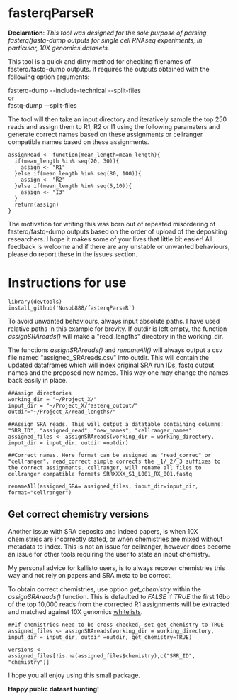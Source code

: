 # fasterqParseR

**Declaration**: *This tool was designed for the sole purpose of parsing fasterq/fastq-dump outputs for single cell RNAseq experiments, in particular, 10X genomics datasets.*

This tool is a quick and dirty method for checking filenames of fasterq/fastq-dump outputs. It requires the outputs obtained with the following option arguments:

fasterq-dump --include-technical --split-files</br>
or</br>
fastq-dump --split-files</br>

The tool will then take an input directory and iteratively sample the top 250 reads and assign them to R1, R2 or I1 using the following paramaters and generate correct names based on these assignments or cellranger compatible names based on these assignments. 

```
assignRead <- function(mean_length=mean_length){
  if(mean_length %in% seq(20, 30)){
    assign <- "R1"
  }else if(mean_length %in% seq(80, 100)){
    assign <- "R2"
  }else if(mean_length %in% seq(5,10)){
    assign <- "I3"
  }
  return(assign)
}
```
The motivation for writing this was born out of repeated misordering of fasterq/fastq-dump outputs based on the order of upload of the depositing researchers. I hope it makes some of your lives that little bit easier! All feedback is welcome and if there are any unstable or unwanted behaviours, please do report these in the issues section. 

# Instructions for use

```
library(devtools)
install_github('Nusob888/fasterqParseR')
```

To avoid unwanted behaviours, always input absolute paths. I have used relative paths in this example for brevity. 
If outdir is left empty, the function *assignSRAreads()* will make a "read_lengths" directory in the working_dir. 

The functions *assignSRAreads()* and *renameAll()* will always output a csv file named "assigned_SRAreads.csv" into outdir. This will contain the updated dataframes which will index original SRA run IDs, fastq output names and the proposed new names. This way one may change the names back easily in place. 

```
##Assign directories
working_dir = "~/Project_X/"
input_dir = "~/Project_X/fasterq_output/"
outdir="~/Project_X/read_lengths/"

##Assign SRA reads. This will output a datatable containing columns: "SRR_ID", "assigned_read", "new_names", "cellranger_names"
assigned_files <- assignSRAreads(working_dir = working_directory, input_dir = input_dir, outdir =outdir)

##Correct names. Here format can be assigned as "read_correc" or "cellranger". read_correct simple corrects the _1/_2/_3 suffixes to the correct assignments. cellranger, will rename all files to cellranger compatible formats SRRXXXX_S1_L001_RX_001.fastq

renameAll(assigned_SRA= assigned_files, input_dir=input_dir, format="cellranger")
```

## Get correct chemistry versions
Another issue with SRA deposits and indeed papers, is when 10X chemistries are incorrectly stated, or when chemistries are mixed without metadata to index. This is not an issue for cellranger, however does become an issue for other tools requiring the user to state an input chemistry. 

My personal advice for kallisto users, is to always recover chemistries this way and not rely on papers and SRA meta to be correct. 

To obtain correct chemistries, use option *get_chemistry* within the *assignSRAreads()* function. This is defaulted to *FALSE*
If *TRUE* the first 16bp of the top 10,000 reads from the corrected R1 assignments will be extracted and matched against 10X genomics [whitelists](https://kb.10xgenomics.com/hc/en-us/articles/115004506263-What-is-a-barcode-whitelist-). 



```
##If chemistries need to be cross checked, set get_chemistry to TRUE
assigned_files <- assignSRAreads(working_dir = working_directory, input_dir = input_dir, outdir =outdir, get_chemistry=TRUE)

versions <- assigned_files[!is.na(assigned_files$chemistry),c("SRR_ID", "chemistry")]

```

I hope you all enjoy using this small package. 

**Happy public dataset hunting!**
